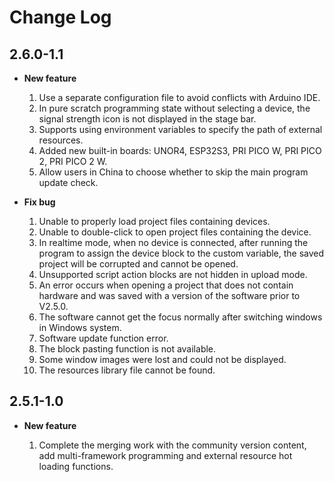 # Change Log

## 2.6.0-1.1

- **New feature**

    1. Use a separate configuration file to avoid conflicts with Arduino IDE.
    2. In pure scratch programming state without selecting a device, the signal strength icon is not displayed in the stage bar.
    3. Supports using environment variables to specify the path of external resources.
    4. Added new built-in boards: UNOR4, ESP32S3, PRI PICO W, PRI PICO 2, PRI PICO 2 W.
    5. Allow users in China to choose whether to skip the main program update check.

- **Fix bug**

    1. Unable to properly load project files containing devices.
    2. Unable to double-click to open project files containing the device.
    3. In realtime mode, when no device is connected, after running the program to assign the device block to the custom variable, the saved project will be corrupted and cannot be opened.
    4. Unsupported script action blocks are not hidden in upload mode.
    5. An error occurs when opening a project that does not contain hardware and was saved with a version of the software prior to V2.5.0.
    6. The software cannot get the focus normally after switching windows in Windows system.
    7. Software update function error.
    8. The block pasting function is not available.
    9. Some window images were lost and could not be displayed.
    10. The resources library file cannot be found.

## 2.5.1-1.0

- **New feature**

    1. Complete the merging work with the community version content, add multi-framework programming and external resource hot loading functions.
